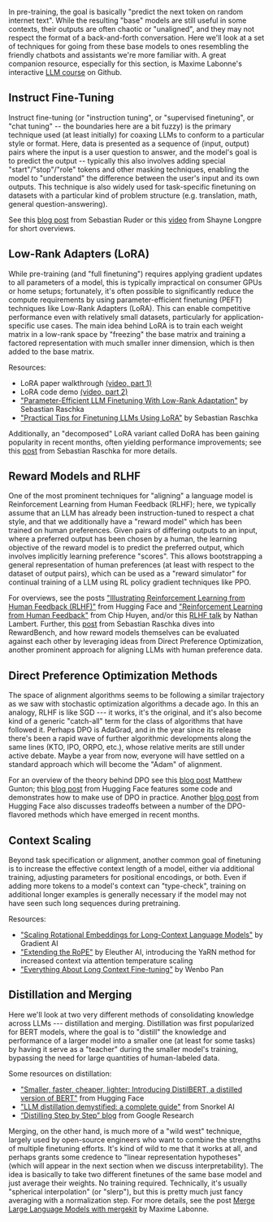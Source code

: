
In pre-training, the goal is basically "predict the next token on random internet text". While the resulting "base" models are still useful in some contexts, their outputs are often chaotic or "unaligned", and they may not respect the format of a back-and-forth conversation. Here we'll look at a set of techniques for going from these base models to ones resembling the friendly chatbots and assistants we're more familiar with. A great companion resource, especially for this section, is Maxime Labonne's interactive [LLM course](https://github.com/mlabonne/llm-course?tab=readme-ov-file) on Github.

<h2>Instruct Fine-Tuning</h2>

Instruct fine-tuning (or "instruction tuning", or "supervised finetuning", or "chat tuning" -- the boundaries here are a bit fuzzy) is the primary technique used (at least initially) for coaxing LLMs to conform to a particular style or format. Here, data is presented as a sequence of (input, output) pairs where the input is a user question to answer, and the model's goal is to predict the output -- typically this also involves adding special "start"/"stop"/"role" tokens and other masking techniques, enabling the model to "understand" the difference between the user's input and its own outputs. This technique is also widely used for task-specific finetuning on datasets with a particular kind of problem structure (e.g. translation, math, general question-answering).

See this [blog post](https://newsletter.ruder.io/p/instruction-tuning-vol-1) from Sebastian Ruder or this [video](https://www.youtube.com/watch?v=YoVek79LFe0) from Shayne Longpre for short overviews.

<h2>Low-Rank Adapters (LoRA)</h2>

While pre-training (and "full finetuning") requires applying gradient updates to all parameters of a model, this is typically impractical on consumer GPUs or home setups; fortunately, it's often possible to significantly reduce the compute requirements by using parameter-efficient finetuning (PEFT) techniques like Low-Rank Adapters (LoRA). This can enable competitive performance even with relatively small datasets, particularly for application-specific use cases. The main idea behind LoRA is to train each weight matrix in a low-rank space by "freezing" the base matrix and training a factored representation with much smaller inner dimension, which is then added to the base matrix.

Resources:
- LoRA paper walkthrough [(video, part 1)](https://youtu.be/dA-NhCtrrVE?si=TpJkPfYxngQQ0iGj)
- LoRA code demo [(video, part 2)](https://youtu.be/iYr1xZn26R8?si=aG0F8ws9XslpZ4ur)
- ["Parameter-Efficient LLM Finetuning With Low-Rank Adaptation"](https://sebastianraschka.com/blog/2023/llm-finetuning-lora.html ) by Sebastian Raschka
- ["Practical Tips for Finetuning LLMs Using LoRA"](https://magazine.sebastianraschka.com/p/practical-tips-for-finetuning-llms) by Sebastian Raschka

Additionally, an "decomposed" LoRA variant called DoRA has been gaining popularity in recent months, often yielding performance improvements; see this [post](https://magazine.sebastianraschka.com/p/lora-and-dora-from-scratch) from Sebastian Raschka for more details.


<h2>Reward Models and RLHF</h2>

One of the most prominent techniques for "aligning" a language model is Reinforcement Learning from Human Feedback (RLHF); here, we typically assume that an LLM has already been instruction-tuned to respect a chat style, and that we additionally have a "reward model" which has been trained on human preferences. Given pairs of differing outputs to an input, where a preferred output has been chosen by a human, the learning objective of the reward model is to predict the preferred output, which involves implicitly learning preference "scores". This allows bootstrapping a general representation of human preferences (at least with respect to the dataset of output pairs), which can be used as a "reward simulator" for continual training of a LLM using RL policy gradient techniques like PPO. 

For overviews, see the posts ["Illustrating Reinforcement Learning from Human Feedback (RLHF)"](https://huggingface.co/blog/rlhf) from Hugging Face and ["Reinforcement Learning from Human Feedback"](https://huyenchip.com/2023/05/02/rlhf.html) from Chip Huyen, and/or this [RLHF talk](https://www.youtube.com/watch?v=2MBJOuVq380) by Nathan Lambert. Further, this [post](https://sebastianraschka.com/blog/2024/research-papers-in-march-2024.html) from Sebastian Raschka dives into RewardBench, and how reward models themselves can be evaluated against each other by leveraging ideas from Direct Preference Optimization, another prominent approach for aligning LLMs with human preference data. 

<h2>Direct Preference Optimization Methods</h2>

The space of alignment algorithms seems to be following a similar trajectory as we saw with stochastic optimization algorithms a decade ago. In this an analogy, RLHF is like SGD --- it works, it's the original, and it's also become kind of a generic "catch-all" term for the class of algorithms that have followed it. Perhaps DPO is AdaGrad, and in the year since its release there's been a rapid wave of further algorithmic developments along the same lines (KTO, IPO, ORPO, etc.), whose relative merits are still under active debate. Maybe a year from now, everyone will have settled on a standard approach which will become the "Adam" of alignment.


For an overview of the theory behind DPO see this [blog post](https://towardsdatascience.com/understanding-the-implications-of-direct-preference-optimization-a4bbd2d85841) Matthew Gunton; this [blog post](https://huggingface.co/blog/dpo-trl) from Hugging Face features some code and demonstrates how to make use of DPO in practice. Another [blog post](https://huggingface.co/blog/pref-tuning) from Hugging Face also discusses tradeoffs between a number of the DPO-flavored methods which have emerged in recent months. 


<h2>Context Scaling</h2>

Beyond task specification or alignment, another common goal of finetuning is to increase the effective context length of a model, either via additional training, adjusting parameters for positional encodings, or both. Even if adding more tokens to a model's context can "type-check", training on additional longer examples is generally necessary if the model may not have seen such long sequences during pretraining.

Resources:
- ["Scaling Rotational Embeddings for Long-Context Language Models"](https://gradient.ai/blog/scaling-rotational-embeddings-for-long-context-language-models) by Gradient AI
- ["Extending the RoPE"](https://blog.eleuther.ai/yarn/) by Eleuther AI, introducing the YaRN method for increased context via attention temperature scaling 
- ["Everything About Long Context Fine-tuning"](https://huggingface.co/blog/wenbopan/long-context-fine-tuning) by Wenbo Pan



<h2>Distillation and Merging</h2>

Here we'll look at two very different methods of consolidating knowledge across LLMs --- distillation and merging. Distillation was first popularized for BERT models, where the goal is to "distill" the knowledge and performance of a larger model into a smaller one (at least for some tasks) by having it serve as a "teacher" during the smaller model's training, bypassing the need for large quantities of human-labeled data. 

Some resources on distillation:
- ["Smaller, faster, cheaper, lighter: Introducing DistilBERT, a distilled version of BERT"](https://medium.com/huggingface/distilbert-8cf3380435b5) from Hugging Face
- ["LLM distillation demystified: a complete guide"](https://snorkel.ai/llm-distillation-demystified-a-complete-guide/) from Snorkel AI 
- [“Distilling Step by Step” blog](https://blog.research.google/2023/09/distilling-step-by-step-outperforming.html) from Google Research 

Merging, on the other hand, is much more of a "wild west" technique, largely used by open-source engineers who want to combine the strengths of multiple finetuning efforts. It's kind of wild to me that it works at all, and perhaps grants some credence to "linear representation hypotheses" (which will appear in the next section when we discuss interpretability). The idea is basically to take two different finetunes of the same base model and just average their weights. No training required. Technically, it's usually "spherical interpolation" (or "slerp"), but this is pretty much just fancy averaging with a normalization step. For more details, see the post [Merge Large Language Models with mergekit](https://huggingface.co/blog/mlabonne/merge-models) by Maxime Labonne.